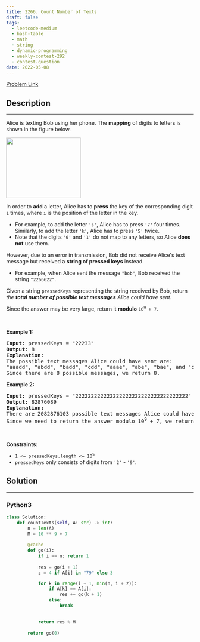 ```yaml
---
title: 2266. Count Number of Texts
draft: false
tags: 
  - leetcode-medium
  - hash-table
  - math
  - string
  - dynamic-programming
  - weekly-contest-292
  - contest-question
date: 2022-05-08
---
```


[Problem Link](https://leetcode.com/problems/count-number-of-texts/)

## Description

---
<p>Alice is texting Bob using her phone. The <strong>mapping</strong> of digits to letters is shown in the figure below.</p>
<img alt="" src="https://assets.leetcode.com/uploads/2022/03/15/1200px-telephone-keypad2svg.png" style="width: 200px; height: 162px;" />
<p>In order to <strong>add</strong> a letter, Alice has to <strong>press</strong> the key of the corresponding digit <code>i</code> times, where <code>i</code> is the position of the letter in the key.</p>

<ul>
	<li>For example, to add the letter <code>&#39;s&#39;</code>, Alice has to press <code>&#39;7&#39;</code> four times. Similarly, to add the letter <code>&#39;k&#39;</code>, Alice has to press <code>&#39;5&#39;</code> twice.</li>
	<li>Note that the digits <code>&#39;0&#39;</code> and <code>&#39;1&#39;</code> do not map to any letters, so Alice <strong>does not</strong> use them.</li>
</ul>

<p>However, due to an error in transmission, Bob did not receive Alice&#39;s text message but received a <strong>string of pressed keys</strong> instead.</p>

<ul>
	<li>For example, when Alice sent the message <code>&quot;bob&quot;</code>, Bob received the string <code>&quot;2266622&quot;</code>.</li>
</ul>

<p>Given a string <code>pressedKeys</code> representing the string received by Bob, return <em>the <strong>total number of possible text messages</strong> Alice could have sent</em>.</p>

<p>Since the answer may be very large, return it <strong>modulo</strong> <code>10<sup>9</sup> + 7</code>.</p>

<p>&nbsp;</p>
<p><strong class="example">Example 1:</strong></p>

<pre>
<strong>Input:</strong> pressedKeys = &quot;22233&quot;
<strong>Output:</strong> 8
<strong>Explanation:</strong>
The possible text messages Alice could have sent are:
&quot;aaadd&quot;, &quot;abdd&quot;, &quot;badd&quot;, &quot;cdd&quot;, &quot;aaae&quot;, &quot;abe&quot;, &quot;bae&quot;, and &quot;ce&quot;.
Since there are 8 possible messages, we return 8.
</pre>

<p><strong class="example">Example 2:</strong></p>

<pre>
<strong>Input:</strong> pressedKeys = &quot;222222222222222222222222222222222222&quot;
<strong>Output:</strong> 82876089
<strong>Explanation:</strong>
There are 2082876103 possible text messages Alice could have sent.
Since we need to return the answer modulo 10<sup>9</sup> + 7, we return 2082876103 % (10<sup>9</sup> + 7) = 82876089.
</pre>

<p>&nbsp;</p>
<p><strong>Constraints:</strong></p>

<ul>
	<li><code>1 &lt;= pressedKeys.length &lt;= 10<sup>5</sup></code></li>
	<li><code>pressedKeys</code> only consists of digits from <code>&#39;2&#39;</code> - <code>&#39;9&#39;</code>.</li>
</ul>


## Solution

---
### Python3
``` py title='count-number-of-texts'
class Solution:
    def countTexts(self, A: str) -> int:
        n = len(A)
        M = 10 ** 9 + 7
        
        @cache
        def go(i):
            if i == n: return 1
            
            res = go(i + 1)
            z = 4 if A[i] in "79" else 3

            for k in range(i + 1, min(n, i + z)):
                if A[k] == A[i]:
                    res += go(k + 1)
                else:
                    break

                
            return res % M
        
        return go(0)
                
            
            
```

